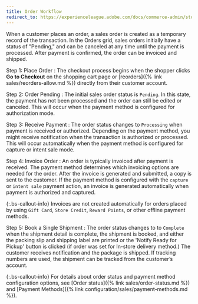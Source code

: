 ```yaml
---
title: Order Workflow
redirect_to: https://experienceleague.adobe.com/docs/commerce-admin/stores-sales/order-management/orders/order-processing.html
---
```


When a customer places an order, a sales order is created as a temporary record of the transaction. In the Orders grid, sales orders initially have a status of "Pending," and can be canceled at any time until the payment is processed. After payment is confirmed, the order can be invoiced and shipped.

Step 1: Place Order
: The checkout process begins when the shopper clicks **Go to Checkout** on the shopping cart page or [reorders]({% link sales/reorders-allow.md %}) directly from their customer account.

Step 2: Order Pending
: The initial sales order status is `Pending`. In this state, the payment has not been processed and the order can still be edited or canceled. This will occur when the payment method is configured for authorization mode.

Step 3: Receive Payment
: The order status changes to `Processing` when payment is received or authorized. Depending on the payment method, you might receive notification when the transaction is authorized or processed. This will occur automatically when the payment method is configured for capture or intent sale mode.

Step 4: Invoice Order
: An order is typically invoiced after payment is received. The payment method determines which invoicing options are needed for the order. After the invoice is generated and submitted, a copy is sent to the customer. If the payment method is configured with the `capture` or `intent sale` payment action, an invoice is generated automatically when payment is authorized and captured.

{:.bs-callout-info}
Invoices are not created automatically for orders placed by using `Gift Card`, `Store Credit`, `Reward Points`, or other offline payment methods.

Step 5: Book a Single Shipment
: The order status changes to to `Complete` when the shipment detail is complete, the shipment is booked, and either the packing slip and shipping label are printed or the 'Notify Ready for Pickup' button is clicked (if order was set for In-store delivery method.)  The customer receives notification and the package is shipped. If tracking numbers are used, the shipment can be tracked from the customer’s account.

{:.bs-callout-info}
For details about order status and payment method configuration options, see [Order status]({% link sales/order-status.md %}) and [Payment Methods]({% link configuration/sales/payment-methods.md %}).
